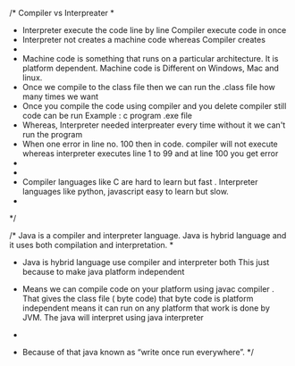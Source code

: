 /* Compiler vs Interpreater
 * 
 * Interpreter execute the code line by line Compiler execute code in once
 * Interpreter not creates a machine code whereas Compiler creates 
 * 
 * Machine code is something that runs on a particular architecture. It is platform dependent. Machine code is Different on Windows, Mac and linux.
 * Once we compile to the class file then we can run the .class file how many times we want
 * Once you compile the code using compiler and you delete compiler still code can be run
Example : c program .exe file
 * Whereas, Interpreter needed interpreater every time without it we can't run the program 
 * When one error in line no. 100 then in code. compiler will not execute whereas interpreter executes line 1 to 99 and at line 100 you get error
 * 
 * 
 * Compiler languages like C are hard to learn but fast .
Interpreter languages like python, javascript easy to learn but slow.
 *
 */


 /* Java is a compiler and interpreter language. Java is hybrid language and it uses both compilation and interpretation.
  * 
  * Java is hybrid language use compiler and interpreter both This just because to make java platform independent

  * Means we can compile code on your platform using javac compiler . That gives the class file ( byte code) that byte code is platform independent means it can run on any platform that work is done by JVM. The java will interpret using java interpreter 
  * 
  * Because of that java known as “write once run everywhere”.
  */
